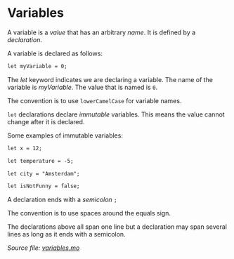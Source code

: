 # Variables

A variable is a *value* that has an arbitrary *name*. It is defined by a *declaration*.

A variable is declared as follows:

```markdown
let myVariable = 0;
```

The *let* keyword indicates we are declaring a variable. The name of the variable is *myVariable*. The value that is named is `0`.

The convention is to use `lowerCamelCase` for variable names. 

`let` declarations declare *immutable* variables. This means the value cannot change after it is declared.

Some examples of immutable variables:

```markdown
let x = 12;

let temperature = -5;

let city = "Amsterdam";

let isNotFunny = false;
```

A declaration ends with a *semicolon* `;`

The convention is to use spaces around the equals sign. 

The declarations above all span one line but a declaration may span several lines as long as it ends with a semicolon.

*Source file: [variables.mo](variables.mo)*